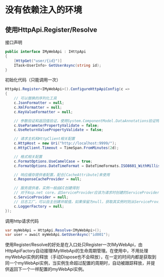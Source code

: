 ﻿# 没有依赖注入的环境

## 使用HttpApi.Register/Resolve

接口声明

```csharp
public interface IMyWebApi : IHttpApi
{
    [HttpGet("user/{id}")]
    ITask<UserInfo> GetUserAsync(string id);
}
```

初始化代码（只能调用一次）

```csharp
HttpApi.Register<IMyWebApi>().ConfigureHttpApiConfig(c =>
{
    // 可以替换的序列化工具
    c.JsonFormatter = null;
    c.XmlFormatter = null;
    c.KeyValueFormatter = null;

    // 参数验证和返回值验证，使用System.ComponentModel.DataAnnotations验证特性
    c.UseParameterPropertyValidate = false;
    c.UseReturnValuePropertyValidate = false;

    // 请求主机和HttpClient相关配置
    c.HttpHost = new Uri("http://localhost:9999/");
    c.HttpClient.Timeout = TimeSpan.FromMinutes(2d);               

    // 格式相关配置
    c.FormatOptions.UseCamelCase = true;
    c.FormatOptions.DateTimeFormat = DateTimeFormats.ISO8601_WithMillisecond;

    // 响应缓存提供者配置，配合[CacheAttribute]来使用
    c.ResponseCacheProvider = null; 

    // 服务提供者，实例一般由DI创建得到
    // 对于Asp.net core，此ServiceProvider应该为请求时创建的ServiceProvider，而不是ConfigureServices()创建的根ServiceProvider
    c.ServiceProvider = null;
    // 日志工厂，可以自主创建并赋值，如果保留为null，获取其实例时则从ServiceProvider获取 
    c.LoggerFactory = null;
});
```

调用http请求代码

```csharp
var myWebApi = HttpApi.Resolve<IMyWebApi>();
var user = await myWebApi.GetUserAsync("id001");
```

使用Register/Resolve的好处是在入口处只Register一次IMyWebApi，由HttpApiFactory自动接理IMyWebApi的生命周期管理。在使用中，不用处理myWebApi实例的释放（手动Dispose也不会释放），在一定的时间内都是获取到同一个myWebApi实例，当实例生命超过配置的周期时，自动被跟踪释放，并提供返回下一个一样配置的myWebApi实例。
